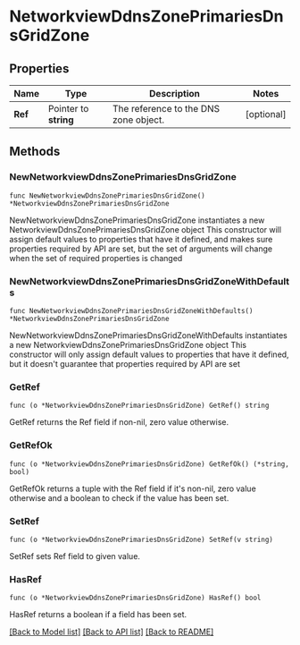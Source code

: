 # NetworkviewDdnsZonePrimariesDnsGridZone

## Properties

Name | Type | Description | Notes
------------ | ------------- | ------------- | -------------
**Ref** | Pointer to **string** | The reference to the DNS zone object. | [optional] 

## Methods

### NewNetworkviewDdnsZonePrimariesDnsGridZone

`func NewNetworkviewDdnsZonePrimariesDnsGridZone() *NetworkviewDdnsZonePrimariesDnsGridZone`

NewNetworkviewDdnsZonePrimariesDnsGridZone instantiates a new NetworkviewDdnsZonePrimariesDnsGridZone object
This constructor will assign default values to properties that have it defined,
and makes sure properties required by API are set, but the set of arguments
will change when the set of required properties is changed

### NewNetworkviewDdnsZonePrimariesDnsGridZoneWithDefaults

`func NewNetworkviewDdnsZonePrimariesDnsGridZoneWithDefaults() *NetworkviewDdnsZonePrimariesDnsGridZone`

NewNetworkviewDdnsZonePrimariesDnsGridZoneWithDefaults instantiates a new NetworkviewDdnsZonePrimariesDnsGridZone object
This constructor will only assign default values to properties that have it defined,
but it doesn't guarantee that properties required by API are set

### GetRef

`func (o *NetworkviewDdnsZonePrimariesDnsGridZone) GetRef() string`

GetRef returns the Ref field if non-nil, zero value otherwise.

### GetRefOk

`func (o *NetworkviewDdnsZonePrimariesDnsGridZone) GetRefOk() (*string, bool)`

GetRefOk returns a tuple with the Ref field if it's non-nil, zero value otherwise
and a boolean to check if the value has been set.

### SetRef

`func (o *NetworkviewDdnsZonePrimariesDnsGridZone) SetRef(v string)`

SetRef sets Ref field to given value.

### HasRef

`func (o *NetworkviewDdnsZonePrimariesDnsGridZone) HasRef() bool`

HasRef returns a boolean if a field has been set.


[[Back to Model list]](../README.md#documentation-for-models) [[Back to API list]](../README.md#documentation-for-api-endpoints) [[Back to README]](../README.md)


